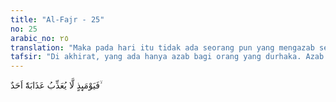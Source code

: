 ```yaml
---
title: "Al-Fajr - 25"
no: 25
arabic_no: ٢٥
translation: "Maka pada hari itu tidak ada seorang pun yang mengazab seperti azab-Nya (yang adil),"
tafsir: "Di akhirat, yang ada hanya azab bagi orang yang durhaka. Azab itu tiada tara sehingga tidak ada bandingannya. Azab itu dijatuhkan sesuai dengan dosa-dosa mereka pada waktu di dunia."
---
```

فَيَوْمَىِٕذٍ لَّا يُعَذِّبُ عَذَابَهٗٓ اَحَدٌ ۙ